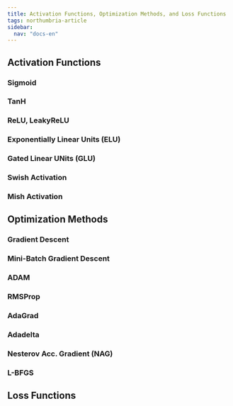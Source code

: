 ```yaml
---
title: Activation Functions, Optimization Methods, and Loss Functions
tags: northumbria-article
sidebar:
  nav: "docs-en"
---
```


## Activation Functions
### Sigmoid 
### TanH
### ReLU, LeakyReLU
### Exponentially Linear Units (ELU)
### Gated Linear UNits (GLU)
### Swish Activation
### Mish Activation

## Optimization Methods
### Gradient Descent
### Mini-Batch Gradient Descent
### ADAM
### RMSProp
### AdaGrad
### Adadelta
### Nesterov Acc. Gradient (NAG)
### L-BFGS

## Loss Functions